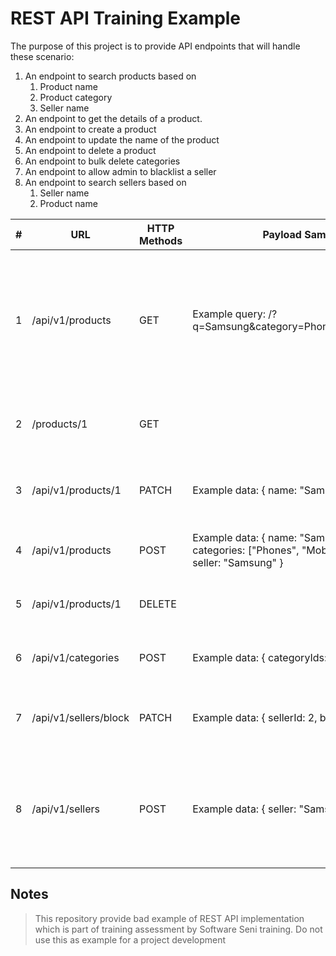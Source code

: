 # REST API Training Example 

The purpose of this project is to provide API endpoints that will handle these scenario:

1. An endpoint to search products based on
    1. Product name
    2. Product category
    3. Seller name
2. An endpoint to get the details of a product.
3. An endpoint to create a product
4. An endpoint to update the name of the product
5. An endpoint to delete a product
6. An endpoint to bulk delete categories
7. An endpoint to allow admin to blacklist a seller
8. An endpoint to search sellers based on
    1. Seller name
    2. Product name
    
|#  |URL                        |HTTP Methods|Payload Samples                                                                                            |Description                                                                         |
|---|---------------------------|------------|-----------------------------------------------------------------------------------------------------------|------------------------------------------------------------------------------------|
|1  |/api/v1/products                  |GET         |Example query: /?q=Samsung&category=Phone&seller=Samsung                                                   |An endpoint to search products based on product name, product category, seller name.|
|2  |/products/1                |GET         |                                                                                                           |An endpoint to get the details of a product.                                        |
|3  |/api/v1/products/1                |PATCH      |Example data: {    name: "Samsung S10" }                                                                   |An endpoint to update the name of the product                                       |
|4  |/api/v1/products           |POST        |Example data: {    name: "Samsung S10",    categories: ["Phones", "Mobile Devices"],    seller: "Samsung" }|An endpoint to create a product                                                     |
|5  |/api/v1/products/1                  |DELETE      |                                                                          |An endpoint to delete a product                                                     |
|6  |/api/v1/categories         |POST        |Example data: {    categoryIds: [1, 2, 3, 4, 5] }                                                          |An endpoint to bulk delete categories                                               |
|7  |/api/v1/sellers/block|PATCH      |Example data: {     sellerId: 2,    blacklisted: true }                                                    |An endpoint to allow admin to blacklist a seller                                    |
|8  |/api/v1/sellers                   |POST        |Example data: {    seller: "Samsung" }                                                                     |An endpoint to search sellers based on seller name and product name                 |


## Notes
> This repository provide bad example of REST API implementation
> which is part of training assessment by Software Seni training.
> Do not use this as example for a project development
